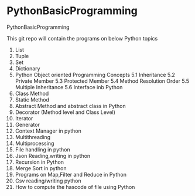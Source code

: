 # PythonBasicProgramming
PythonBasicProgramming

This git repo will contain the programs on below Python topics 

 1. List 
 2. Tuple
 3. Set
 4. Dictionary
 5. Python Object oriented Programming Concepts 
 	5.1 Inheritance 
	5.2 Private Member 
	5.3 Protected Member 
	5.4 Method Resolution Order 
	5.5 Multiple Inheritance 
	5.6 Interface inb Python
 6.  Class Method 
 7.  Static Method
 8.  Abstract Method and abstract class in Python 
 9.  Decorator (Method level and Class Level) 
 10. Iterator 
 11. Generator 
 12. Context Manager  in python 
 13. Multithreading
 14. Multiprocessing 
 15. File handling in python 
 16. Json Reading,writing in python 
 17. Recursion in Python 
 18. Merge Sort in python 
 19. Programs on Map,Filter and Reduce in Python 
 20. Csv reading/writing python 
 21. How to compute the hascode of file using Python
